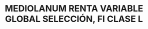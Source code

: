 ---
layout: fund
title: MEDIOLANUM RENTA VARIABLE GLOBAL SELECCIÓN, FI CLASE L
isin: ES0161993011
---